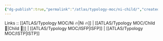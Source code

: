 ```yaml
---
{"dg-publish":true,"permalink":"/atlas/typology-moc/ni-child/","created":"","updated":"2023-03-09T10:07:10.328+01:00"}
---
```


Links :: [[ATLAS/Typology MOC/Ni 🔥\|Ni 🔥]] | [[ATLAS/Typology MOC/Child 👼\|Child 👼]] | [[ATLAS/Typology MOC/ISFP\|ISFP]] | [[ATLAS/Typology MOC/ISTP\|ISTP]]

